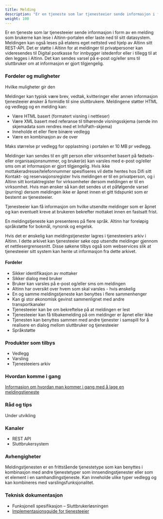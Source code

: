 ```yaml
---
title: Melding
description: "Er en tjeneste som lar tjenesteeier sende informasjon i form av en melding som brukerne kan lese i Altinn-portalen eller laste ned til sitt datasystem."
weight: 100
---
```


Er en tjeneste som lar tjenesteeier sende informasjon i form av en melding som brukerne kan lese i Altinn-portalen eller laste ned til sitt datasystem.
Meldingen kan også leses på etatens eget nettsted ved hjelp av Altinn sitt REST-API.
Det er støtte i Altinn for at meldinger til privatpersoner kan videresendes til Digital postkasse for innbygger istedenfor eller i tillegg til at den legges i Altinn.
Det kan sendes varsel på e-post og/eller sms til sluttbruker om at informasjon er gjort tilgjengelig.

### Fordeler og muligheter
Hvilke muligheter gir den

Meldinger kan typisk være brev, vedtak, kvitteringer eller annen informasjon tjenesteeier ønsker å formidle til sine sluttbrukere.
Meldingene støtter HTML og vedlegg og en melding kan:

 - Være HTML basert (formatert visning i nettleser)
 - Være XML basert med referanse til tilhørende visningsskjema (sende inn skjemadata som rendres med et InfoPath-skjema)
 - Inneholde et eller flere binære vedlegg
 - Være en kombinasjon av de over

Maks størrelse pr vedlegg for opplastning i portalen er 10 MB pr vedlegg.

Meldinger kan sendes til en gitt person eller virksomhet basert på fødsels- eller organisasjonsnummer,
og bruker(e) kan varsles med e-post og/eller sms om at informasjon er gjort tilgjengelig.
Hvis ikke mottakeradresse/telefonnummer spesifiseres vil dette hentes hos Difi sitt Kontakt- og reservasjonsregister hvis meldingen er til en privatperson,
og i Altinn sitt kontaktregister for virksomheter dersom meldingen er til en virksomhet.
Hvis man ønsker så kan det sendes ut et påfølgende varsel (purring) dersom meldingen ikke er åpnet innen et gitt tidspunkt som er bestemt av tjenesteeier.

Tjenesteeier kan få informasjon om hvilke utsendte meldinger som er åpnet og kan eventuelt kreve at brukeren bekrefter mottaket innen en fastsatt frist. 

En meldingstjeneste kan presenteres på flere språk. Altinn har foreløpig språkstøtte for bokmål, nynorsk og engelsk. 

Hvis det er ønskelig kan meldingstjenester lagres i tjenesteeiers arkiv i Altinn.
I dette arkivet kan tjenesteeier søke opp utsendte meldinger gjennom et nettlesergrensesnitt.
Disse søkene tilbys også som webservices slik at tjenesteeier sitt system kan hente ut informasjon fra dette arkivet.

#### Fordeler
 - Sikker identifikasjon av mottaker
 - Sikker dialog med bruker
 - Bruker kan varsles på e-post og/eller sms om meldingen
 - Altinn har oversikt over hvem som skal varsles - hvis ønskelig
 - En og samme meldingstjeneste kan benyttes i flere sammenhenger
 - Kan gi stor økonomisk gevinst sammenlignet med andre transportkanaler
 - Tjenesteeier kan be om bekreftelse på at meldingen er lest
 - Tjenesteeier kan få tilbakemelding på om meldinger er åpnet eller ikke
 - Tjenesten kan benyttes sammen med andre tjenester i samspill for å realisere en dialog mellom sluttbruker og tjenesteeier
 - Språkstøtte


### Produkter som tilbys
 - Vedlegg
 - Varsling
 - Tjenesteeiers arkiv

### Hvordan komme i gang
[Informasjon om hvordan man kommer i gang med å lage en meldingstjeneste](https://altinnett.brreg.no/no/Tjenesteutvikling/Hvordan-utvikle-tjenester/Meldingstjeneste/)

### Råd og tips
Under utvikling

### Kanaler
 - REST API
 - Sluttbrukersystem

### Avhengigheter
Meldingstjenesten er en frittstående tjenestetype som kan benyttes i kombinasjon med andre tjenestetyper som innsendingstjenester eller som et element i en samhandlingstjeneste.
Kan inneholde ulike typer vedlegg og kan kombineres med varslingsfunksjonalitet. 

### Teknisk dokumentasjon
 - Funksjonell spesifikasjon – Sluttbrukerløsningen
 - [Implementasjonsguide for tjenesteeier](/docs/guides/tjenesteeier/implementasjonsguide/)